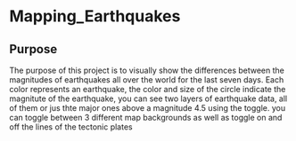 # Mapping_Earthquakes
## Purpose
The purpose of this project is to visually show the differences between the magnitudes of earthquakes all over the world for the last seven days.
Each color represents an earthquake, the color and size of the circle indicate the magnitute of the earthquake, you can see two layers of earthquake data, all of them or jus thte major ones above a magnitude 4.5 using the toggle.
you can toggle between 3 different map backgrounds as well as toggle on and off the lines of the tectonic plates
